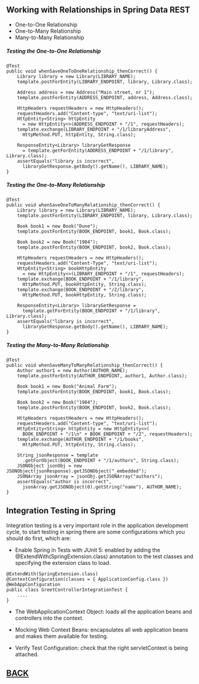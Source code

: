 ## Working with Relationships in Spring Data REST

+ One-to-One Relationship
+ One-to-Many Relationship
+ Many-to-Many Relationship

##### Testing the One-to-One Relationship

```
@Test
public void whenSaveOneToOneRelationship_thenCorrect() {
    Library library = new Library(LIBRARY_NAME);
    template.postForEntity(LIBRARY_ENDPOINT, library, Library.class);
   
    Address address = new Address("Main street, nr 1");
    template.postForEntity(ADDRESS_ENDPOINT, address, Address.class);
    
    HttpHeaders requestHeaders = new HttpHeaders();
    requestHeaders.add("Content-type", "text/uri-list");
    HttpEntity<String> httpEntity 
      = new HttpEntity<>(ADDRESS_ENDPOINT + "/1", requestHeaders);
    template.exchange(LIBRARY_ENDPOINT + "/1/libraryAddress", 
      HttpMethod.PUT, httpEntity, String.class);

    ResponseEntity<Library> libraryGetResponse 
      = template.getForEntity(ADDRESS_ENDPOINT + "/1/library", Library.class);
    assertEquals("library is incorrect", 
      libraryGetResponse.getBody().getName(), LIBRARY_NAME);
}
```

##### Testing the One-to-Many Relationship

```
@Test
public void whenSaveOneToManyRelationship_thenCorrect() {
    Library library = new Library(LIBRARY_NAME);
    template.postForEntity(LIBRARY_ENDPOINT, library, Library.class);

    Book book1 = new Book("Dune");
    template.postForEntity(BOOK_ENDPOINT, book1, Book.class);

    Book book2 = new Book("1984");
    template.postForEntity(BOOK_ENDPOINT, book2, Book.class);

    HttpHeaders requestHeaders = new HttpHeaders();
    requestHeaders.add("Content-Type", "text/uri-list");    
    HttpEntity<String> bookHttpEntity 
      = new HttpEntity<>(LIBRARY_ENDPOINT + "/1", requestHeaders);
    template.exchange(BOOK_ENDPOINT + "/1/library", 
      HttpMethod.PUT, bookHttpEntity, String.class);
    template.exchange(BOOK_ENDPOINT + "/2/library", 
      HttpMethod.PUT, bookHttpEntity, String.class);

    ResponseEntity<Library> libraryGetResponse = 
      template.getForEntity(BOOK_ENDPOINT + "/1/library", Library.class);
    assertEquals("library is incorrect", 
      libraryGetResponse.getBody().getName(), LIBRARY_NAME);
}
```

##### Testing the Many-to-Many Relationship

```
@Test
public void whenSaveManyToManyRelationship_thenCorrect() {
    Author author1 = new Author(AUTHOR_NAME);
    template.postForEntity(AUTHOR_ENDPOINT, author1, Author.class);

    Book book1 = new Book("Animal Farm");
    template.postForEntity(BOOK_ENDPOINT, book1, Book.class);

    Book book2 = new Book("1984");
    template.postForEntity(BOOK_ENDPOINT, book2, Book.class);

    HttpHeaders requestHeaders = new HttpHeaders();
    requestHeaders.add("Content-type", "text/uri-list");
    HttpEntity<String> httpEntity = new HttpEntity<>(
      BOOK_ENDPOINT + "/1\n" + BOOK_ENDPOINT + "/2", requestHeaders);
    template.exchange(AUTHOR_ENDPOINT + "/1/books", 
      HttpMethod.PUT, httpEntity, String.class);

    String jsonResponse = template
      .getForObject(BOOK_ENDPOINT + "/1/authors", String.class);
    JSONObject jsonObj = new JSONObject(jsonResponse).getJSONObject("_embedded");
    JSONArray jsonArray = jsonObj.getJSONArray("authors");
    assertEquals("author is incorrect", 
      jsonArray.getJSONObject(0).getString("name"), AUTHOR_NAME);
}
```

## Integration Testing in Spring
Integration testing is a very important role in the application development cycle, to start testing in spring there are some configurations which you should do first, which are:

+ Enable Spring in Tests with JUnit 5: enabled by adding the @ExtendWith(SpringExtension.class) annotation to the test classes and specifying the extension class to load.

```
@ExtendWith(SpringExtension.class)
@ContextConfiguration(classes = { ApplicationConfig.class })
@WebAppConfiguration
public class GreetControllerIntegrationTest {
    ....
}
```

+ The WebApplicationContext Object: loads all the application beans and controllers into the context.

+ Mocking Web Context Beans: encapsulates all web application beans and makes them available for testing.

+ Verify Test Configuration: check that the right servletContext is being attached.

## [BACK](../README.md)